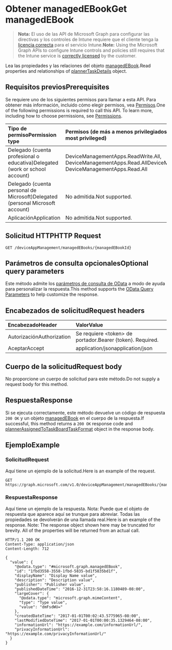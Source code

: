 # <a name="get-managedebook"></a><span data-ttu-id="d0189-101">Obtener managedEBook</span><span class="sxs-lookup"><span data-stu-id="d0189-101">Get managedEBook</span></span>

> <span data-ttu-id="d0189-102">**Nota:** El uso de las API de Microsoft Graph para configurar las directivas y los controles de Intune requiere que el cliente tenga la [licencia correcta](https://go.microsoft.com/fwlink/?linkid=839381) para el servicio Intune.</span><span class="sxs-lookup"><span data-stu-id="d0189-102">**Note:** Using the Microsoft Graph APIs to configure Intune controls and policies still requires that the Intune service is [correctly licensed](https://go.microsoft.com/fwlink/?linkid=839381) by the customer.</span></span>

<span data-ttu-id="d0189-103">Lea las propiedades y las relaciones del objeto [managedEBook](../resources/intune_books_managedebook.md).</span><span class="sxs-lookup"><span data-stu-id="d0189-103">Read properties and relationships of [plannerTaskDetails](../resources/intune_books_managedebook.md) object.</span></span>
## <a name="prerequisites"></a><span data-ttu-id="d0189-104">Requisitos previos</span><span class="sxs-lookup"><span data-stu-id="d0189-104">Prerequisites</span></span>
<span data-ttu-id="d0189-p101">Se requiere uno de los siguientes permisos para llamar a esta API. Para obtener más información, incluido cómo elegir permisos, vea [Permisos](../../../concepts/permissions_reference.md).</span><span class="sxs-lookup"><span data-stu-id="d0189-p101">One of the following permissions is required to call this API. To learn more, including how to choose permissions, see [Permissions](../../../concepts/permissions_reference.md).</span></span>

|<span data-ttu-id="d0189-107">Tipo de permiso</span><span class="sxs-lookup"><span data-stu-id="d0189-107">Permission type</span></span>|<span data-ttu-id="d0189-108">Permisos (de más a menos privilegiados)</span><span class="sxs-lookup"><span data-stu-id="d0189-108">Permissions (from least to most privileged)</span></span>|
|:---|:---|
|<span data-ttu-id="d0189-109">Delegado (cuenta profesional o educativa)</span><span class="sxs-lookup"><span data-stu-id="d0189-109">Delegated (work or school account)</span></span>|<span data-ttu-id="d0189-110">DeviceManagementApps.ReadWrite.All, DeviceManagementApps.Read.All</span><span class="sxs-lookup"><span data-stu-id="d0189-110">DeviceManagementApps.ReadWrite.All, DeviceManagementApps.Read.All</span></span>|
|<span data-ttu-id="d0189-111">Delegado (cuenta personal de Microsoft)</span><span class="sxs-lookup"><span data-stu-id="d0189-111">Delegated (personal Microsoft account)</span></span>|<span data-ttu-id="d0189-112">No admitida.</span><span class="sxs-lookup"><span data-stu-id="d0189-112">Not supported.</span></span>|
|<span data-ttu-id="d0189-113">Aplicación</span><span class="sxs-lookup"><span data-stu-id="d0189-113">Application</span></span>|<span data-ttu-id="d0189-114">No admitida.</span><span class="sxs-lookup"><span data-stu-id="d0189-114">Not supported.</span></span>|

## <a name="http-request"></a><span data-ttu-id="d0189-115">Solicitud HTTP</span><span class="sxs-lookup"><span data-stu-id="d0189-115">HTTP Request</span></span>
<!-- {
  "blockType": "ignored"
}
-->
``` http
GET /deviceAppManagement/managedEBooks/{managedEBookId}
```

## <a name="optional-query-parameters"></a><span data-ttu-id="d0189-116">Parámetros de consulta opcionales</span><span class="sxs-lookup"><span data-stu-id="d0189-116">Optional query parameters</span></span>
<span data-ttu-id="d0189-117">Este método admite los [parámetros de consulta de OData](https://developer.microsoft.com/es-ES/graph/docs/overview/query_parameters) a modo de ayuda para personalizar la respuesta.</span><span class="sxs-lookup"><span data-stu-id="d0189-117">This method supports the [OData Query Parameters](https://developer.microsoft.com/es-ES/graph/docs/overview/query_parameters) to help customize the response.</span></span>
## <a name="request-headers"></a><span data-ttu-id="d0189-118">Encabezados de solicitud</span><span class="sxs-lookup"><span data-stu-id="d0189-118">Request headers</span></span>
|<span data-ttu-id="d0189-119">Encabezado</span><span class="sxs-lookup"><span data-stu-id="d0189-119">Header</span></span>|<span data-ttu-id="d0189-120">Valor</span><span class="sxs-lookup"><span data-stu-id="d0189-120">Value</span></span>|
|:---|:---|
|<span data-ttu-id="d0189-121">Autorización</span><span class="sxs-lookup"><span data-stu-id="d0189-121">Authorization</span></span>|<span data-ttu-id="d0189-122">Se requiere &lt;token&gt; de portador.</span><span class="sxs-lookup"><span data-stu-id="d0189-122">Bearer {token}. Required.</span></span>|
|<span data-ttu-id="d0189-123">Aceptar</span><span class="sxs-lookup"><span data-stu-id="d0189-123">Accept</span></span>|<span data-ttu-id="d0189-124">application/json</span><span class="sxs-lookup"><span data-stu-id="d0189-124">application/json</span></span>|

## <a name="request-body"></a><span data-ttu-id="d0189-125">Cuerpo de la solicitud</span><span class="sxs-lookup"><span data-stu-id="d0189-125">Request body</span></span>
<span data-ttu-id="d0189-126">No proporcione un cuerpo de solicitud para este método.</span><span class="sxs-lookup"><span data-stu-id="d0189-126">Do not supply a request body for this method.</span></span>

## <a name="response"></a><span data-ttu-id="d0189-127">Respuesta</span><span class="sxs-lookup"><span data-stu-id="d0189-127">Response</span></span>
<span data-ttu-id="d0189-128">Si se ejecuta correctamente, este método devuelve un código de respuesta `200 OK` y un objeto [managedEBook](../resources/intune_books_managedebook.md) en el cuerpo de la respuesta.</span><span class="sxs-lookup"><span data-stu-id="d0189-128">If successful, this method returns a `200 OK` response code and [plannerAssignedToTaskBoardTaskFormat](../resources/intune_books_managedebook.md) object in the response body.</span></span>

## <a name="example"></a><span data-ttu-id="d0189-129">Ejemplo</span><span class="sxs-lookup"><span data-stu-id="d0189-129">Example</span></span>
### <a name="request"></a><span data-ttu-id="d0189-130">Solicitud</span><span class="sxs-lookup"><span data-stu-id="d0189-130">Request</span></span>
<span data-ttu-id="d0189-131">Aquí tiene un ejemplo de la solicitud.</span><span class="sxs-lookup"><span data-stu-id="d0189-131">Here is an example of the request.</span></span>
``` http
GET https://graph.microsoft.com/v1.0/deviceAppManagement/managedEBooks/{managedEBookId}
```

### <a name="response"></a><span data-ttu-id="d0189-132">Respuesta</span><span class="sxs-lookup"><span data-stu-id="d0189-132">Response</span></span>
<span data-ttu-id="d0189-p102">Aquí tiene un ejemplo de la respuesta. Nota: Puede que el objeto de respuesta que aparece aquí se trunque para abreviar. Todas las propiedades se devolverán de una llamada real.</span><span class="sxs-lookup"><span data-stu-id="d0189-p102">Here is an example of the response. Note: The response object shown here may be truncated for brevity. All of the properties will be returned from an actual call.</span></span>
``` http
HTTP/1.1 200 OK
Content-Type: application/json
Content-Length: 712

{
  "value": {
    "@odata.type": "#microsoft.graph.managedEBook",
    "id": "1fbd3558-3558-1fbd-5835-bd1f5835bd1f",
    "displayName": "Display Name value",
    "description": "Description value",
    "publisher": "Publisher value",
    "publishedDateTime": "2016-12-31T23:58:16.1180489-08:00",
    "largeCover": {
      "@odata.type": "microsoft.graph.mimeContent",
      "type": "Type value",
      "value": "dmFsdWU="
    },
    "createdDateTime": "2017-01-01T00:02:43.5775965-08:00",
    "lastModifiedDateTime": "2017-01-01T00:00:35.1329464-08:00",
    "informationUrl": "https://example.com/informationUrl/",
    "privacyInformationUrl": "https://example.com/privacyInformationUrl/"
  }
}
```



